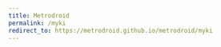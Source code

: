 ```yaml
---
title: Metrodroid
permalink: /myki
redirect_to: https://metrodroid.github.io/metrodroid/myki
---
```

